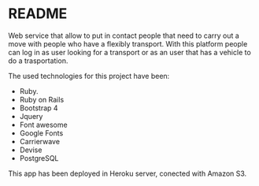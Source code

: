 # README

Web service that allow to put in contact people that need to carry out a move with people who have a flexibly transport.
With this platform people can log in as user looking for a transport or as an user that has a vehicle to do a trasportation.

The used technologies for this project have been:

- Ruby.
- Ruby on Rails
- Bootstrap 4
- Jquery
- Font awesome
- Google Fonts
- Carrierwave
- Devise
- PostgreSQL

This app has been deployed in Heroku server, conected with Amazon S3.
